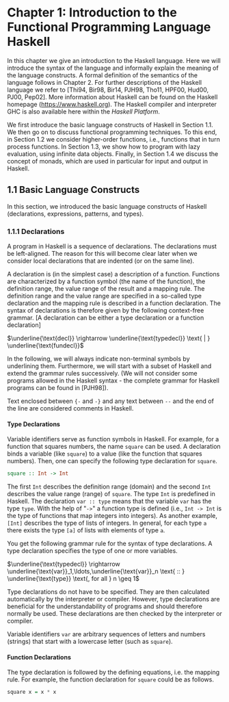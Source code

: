 # Chapter 1: Introduction to the Functional Programming Language Haskell

In this chapter we give an introduction to the Haskell language. Here we will introduce the syntax of the language and informally explain the meaning of the language constructs. A formal definition of the semantics of the language follows in Chapter 2. For further descriptions of the Haskell language we refer to [Thi94, Bir98, Bir14, PJH98, Tho11, HPF00, Hud00, PJ00, Pep02]. More information about Haskell can be found on the Haskell homepage (<https://www.haskell.org>). The Haskell compiler and interpreter GHC is also available here within the *Haskell Platform*.

We first introduce the basic language constructs of Haskell in Section 1.1. We then go on to discuss functional programming techniques. To this end, in Section 1.2 we consider higher-order functions, i.e., functions that in turn process functions. In Section 1.3, we show how to program with lazy evaluation, using infinite data objects. Finally, in Section 1.4 we discuss the concept of monads, which are used in particular for input and output in Haskell.

## 1.1 Basic Language Constructs

In this section, we introduced the basic language constructs of Haskell (declarations, expressions, patterns, and types).

### 1.1.1 Declarations

A program in Haskell is a sequence of declarations. The declarations must be left-aligned. The reason for this will become clear later when we consider local declarations that are indented (or on the same line).

A declaration is (in the simplest case) a description of a function. Functions are characterized by a function symbol (the name of the function), the definition range, the value range of the result and a mapping rule. The definition range and the value range are specified in a so-called type declaration and the mapping rule is described in a function declaration. The syntax of declarations is therefore given by the following context-free grammar. [A declaration can be either a type declaration or a function declaration]

$\underline{\text{decl}} \rightarrow \underline{\text{typedecl}} \text{ | } \underline{\text{fundecl}}$

In the following, we will always indicate non-terminal symbols by underlining them. Furthermore, we will start with a subset of Haskell and extend the grammar rules successively. (We will not consider some programs allowed in the Haskell syntax - the complete grammar for Haskell programs can be found in [PJH98]).

Text enclosed between `{-` and `-}` and any text between `--` and the end of the line are considered comments in Haskell.

#### Type Declarations

Variable identifiers serve as function symbols in Haskell. For example, for a function that squares numbers, the name `square` can be used. A declaration binds a variable (like `square`) to a value (like the function that squares numbers). Then, one can specify the following type declaration for `square`.

```haskell
square :: Int -> Int
```

The first `Int` describes the definition range (domain) and the second `Int` describes the value range (range) of `square`. The type `Int` is predefined in Haskell. The declaration `var :: type` means that the variable `var` has the type `type`. With the help of "`->`" a function type is defined (i.e., `Int -> Int` is the type of functions that map integers into integers). As another example, `[Int]` describes the type of lists of integers. In general, for each type `a` there exists the type `[a]` of lists with elements of type `a`.

You get the following grammar rule for the syntax of type declarations. A type declaration specifies the type of one or more variables.

$\underline{\text{typedecl}} \rightarrow \underline{\text{var}}_1,\ldots,\underline{\text{var}}_n \text{ :: } \underline{\text{type}} \text{, for all } n \geq 1$

Type declarations do not have to be specified. They are then calculated automatically by the interpreter or compiler. However, type declarations are beneficial for the understandability of programs and should therefore normally be used. These declarations are then checked by the interpreter or compiler.

Variable identifiers `var` are arbitrary sequences of letters and numbers (strings) that start with a lowercase letter (such as `square`).

#### Function Declarations

The type declaration is followed by the defining equations, i.e. the mapping rule. For example, the function declaration for `square` could be as follows.

```haskell
square x = x * x
```
